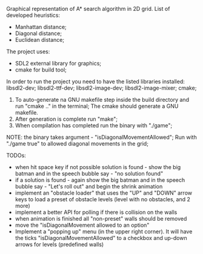 Graphical representation of A* search algorithm in 2D grid.
List of developed heuristics: 
- Manhattan distance;
- Diagonal distance;
- Euclidean distance;

The project uses:

- SDL2 external library for graphics;
- cmake for build tool;

In order to run the project you need to have the listed libraries installed:
libsdl2-dev;
libsdl2-ttf-dev;
libsdl2-image-dev;
libsdl2-image-mixer;
cmake;

1) To auto-generate na GNU makefile step inside the build directory and run "cmake .." in the terminal; The cmake should generate a GNU makefile.
2) After generation is complete run "make";
3) When compilation has completed run the binary with "./game";

NOTE: the binary takes argument - "isDiagonalMovementAllowed";
Run with "./game true" to allowed diagonal movements in the grid;

TODOs:
- when hit space key if not possible solution is found - show the big batman and in the speech bubble say - "no solution found"
- if a solution is found - again show the big batman and in the speech bubble say - "Let's roll out" and begin the shrink animation
- implement an "obstacle loader" that uses the "UP" and "DOWN" arrow keys to load a preset of obstacle levels (level with no obstacles, and 2 more)
- implement a better API for polling if there is collision on the walls
- when animation is finished all "non-preset" walls should be removed
- move the "isDiagonalMovement allowed to an option"
- Implement a "popping up" menu (in the upper right corner). It will have the ticks "isDiagonalMovementAllowed" to a checkbox and up-down arrows for levels (predefined walls)